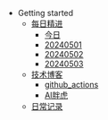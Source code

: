 <!-- docs/_sidebar.md -->
-   Getting started
    -   [每日精进](daily_improvement/README.md)
        -   [今日](daily_improvement/today.md)
        -   [20240501](daily_improvement/20240501.md)
        -   [20240502](daily_improvement/20240502.md)
        -   [20240503](daily_improvement/20240503.md)
    -   [技术博客](tech_blog/README.md)
        -   [github_actions](tech_blog/github_actions.md)
        -   [AI胖虎](tech_blog/AI_tiger.md)
    -   [日常记录](life_record/README.md)